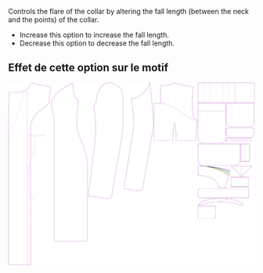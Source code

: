 Controls the flare of the collar by altering the fall length (between the neck and the points) of the collar.

-   Increase this option to increase the fall length.
-   Decrease this option to decrease the fall length.

## Effet de cette option sur le motif

![Cette image montre l'effet de cette option en superposant plusieurs variantes qui ont une valeur différente pour cette option](carlita_collarflare_sample.svg "Effet de cette option sur le motif")
